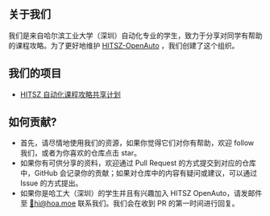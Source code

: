 ## 关于我们

我们是来自哈尔滨工业大学（深圳）自动化专业的学生，致力于分享对同学有帮助的课程攻略。为了更好地维护 [HITSZ-OpenAuto](https://github.com/HITSZ-OpenAuto/HITSZ-OpenAuto) ，我们创建了这个组织。

## 我们的项目

- [HITSZ 自动化课程攻略共享计划](https://hoa.moe)

## 如何贡献?

- 首先，请尽情地使用我们的资源，如果你觉得它们对你有帮助，欢迎 follow 我们，或者为你喜欢的仓库点击 star。
- 如果你有可供分享的资料，欢迎通过 Pull Request 的方式提交到对应的仓库中，GitHub 会记录你的贡献；如果对仓库中的内容有疑问或建议，可以通过 Issue 的方式提出。
- 如果你是哈工大（深圳）的学生并且有兴趣加入 HITSZ OpenAuto，请发邮件至 [📮hi@hoa.moe](mailto:hi@hoa.moe) 联系我们。我们会在收到 PR 的第一时间进行回复。

